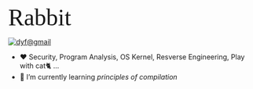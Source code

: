 <!-- <img align='right' src="https://github-readme-stats.vercel.app/api?username=Explainaur&hide_border=true&show_icons=true&title_color=404040&text_color=606060&bg_color=151515"> -->
<link rel="stylesheet" type="text/css" media="all" href="http://pic.dyf.ink/cyber.css" />


<font face="cyberpunk" size=30%>Rabbit</font>

[![dyf@gmail](https://img.shields.io/static/v1?label=dyf@gmail.com&message=%20&color=blue&logo=gmail&style=flat-square&logoColor=white)](mailto:dyf.auroa@gmail.com)

- ❤️ Security, Program Analysis, OS Kernel, Resverse Engineering, Play with cat🐈 ...
- 🌱 I’m currently learning *principles of compilation*


